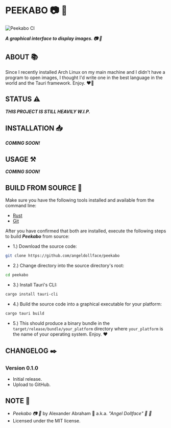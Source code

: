 # PEEKABO :camera: :crab:

![Peekabo CI](https://github.com/angeldollface/peekabo/actions/workflows/rust.yml/badge.svg)

***A graphical interface to display images. :camera: :crab:***

## ABOUT :books:

Since I recently installed Arch Linux on my main machine and I didn't have a program to open images, I thought I'd write one in the best language in the world and the Tauri framework. Enjoy. :heart_on_fire:

## STATUS :warning:

***THIS PROJECT IS STILL HEAVILY W.I.P.***

## INSTALLATION :inbox_tray:

***COMING SOON!***

## USAGE :hammer_and_pick:

***COMING SOON!***

## BUILD FROM SOURCE :hammer:

Make sure you have the following tools installed and available from the command line:

- [Rust](https://rust-lang.org)
- [Git](https://git-scm.org)

After you have confirmed that both are installed, execute the following steps to build ***Peekabo*** from source:

- 1.) Download the source code:

```bash
git clone https://github.com/angeldollface/peekabo
```

- 2.) Change directory into the source directory's root:

```bash
cd peekabo
```

- 3.) Install Tauri's CLI:

```bash
cargo install tauri-cli
```

- 4.) Build the source code into a graphical executable for your platform:

```bash
cargo tauri build
```

- 5.) This should produce a binary bundle in the `target/release/bundle/your_platform` directory where `your_platform` is the name of your operating system. Enjoy. :heart:

## CHANGELOG :black_nib:

### Version 0.1.0

- Initial release.
- Upload to GitHub.

## NOTE :scroll:

- *Peekabo :camera: :crab:* by Alexander Abraham :black_heart: a.k.a. *"Angel Dollface" :dolls: :ribbon:*
- Licensed under the MIT license.
